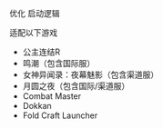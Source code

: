 优化 启动逻辑  
  
适配以下游戏  
- 公主连结R  
- 鸣潮（包含国际服）  
- 女神异闻录：夜幕魅影（包含渠道服）  
- 月圆之夜（包含国际/渠道服）  
- Combat Master  
- Dokkan  
- Fold Craft Launcher  